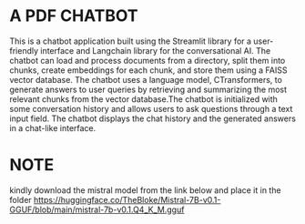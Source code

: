 # A PDF CHATBOT

This is a chatbot application built using the Streamlit library for a user-friendly interface and Langchain library for the conversational AI. The chatbot can load and process documents from a directory, split them into chunks, create embeddings for each chunk, and store them using a FAISS vector database. The chatbot uses a language model, CTransformers, to generate answers to user queries by retrieving and summarizing the most relevant chunks from the vector database.The chatbot is initialized with some conversation history and allows users to ask questions through a text input field. The chatbot displays the chat history and the generated answers in a chat-like interface.


# NOTE 

kindly download the mistral model from the link below and place it in the folder 
https://huggingface.co/TheBloke/Mistral-7B-v0.1-GGUF/blob/main/mistral-7b-v0.1.Q4_K_M.gguf 
